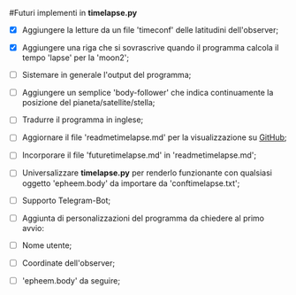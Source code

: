 #Futuri implementi in **timelapse.py**

-[x]  Aggiungere la letture da un file 'timeconf' delle latitudini dell'observer;
-[x]  Aggiungere una riga che si sovrascrive quando il programma calcola il 
	tempo 'lapse' per la 'moon2';
-[ ]  Sistemare in generale l'output del programma;
-[ ]  Aggiungere un semplice 'body-follower' che indica continuamente la posizione
	del pianeta/satellite/stella;
-[ ]  Tradurre il programma in inglese;
-[ ]  Aggiornare il file 'readmetimelapse.md' per la visualizzazione su [GitHub](www.github.com); 
-[ ]  Incorporare il file 'futuretimelapse.md' in 'readmetimelapse.md';
-[ ]  Universalizzare **timelapse.py** per renderlo funzionante con qualsiasi oggetto
	'epheem.body' da importare da 'conftimelapse.txt';
-[ ]  Supporto Telegram-Bot;
-[ ]  Aggiunta di personalizzazioni del programma da chiedere al primo avvio:
 -[ ]  Nome utente;
 -[ ]  Coordinate dell'observer;
 -[ ]  'epheem.body' da seguire;

